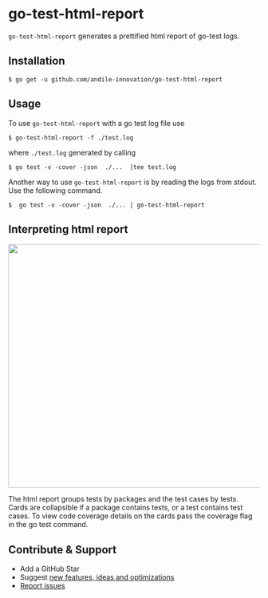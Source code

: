 # go-test-html-report
`go-test-html-report` generates a prettified html report of go-test logs.
## Installation 
```shell 
$ go get -u github.com/andile-innovation/go-test-html-report
```
## Usage
To use `go-test-html-report` with a go test log file use
 ```shell 
 $ go-test-html-report -f ./test.log
 ```
where `./test.log` generated by calling
 ```shell 
 $ go test -v -cover -json  ./...  |tee test.log 
 ```
Another way to use `go-test-html-report` is by reading the logs from stdout. Use the following command. 
 ```shell 
 $  go test -v -cover -json  ./... | go-test-html-report
 ```

## Interpreting html report
<p align="center">
  <img src="./report.png" width="629" height="489" title="hover text" alt="">
</p>

The html report groups tests by packages and the test cases by tests. Cards are collapsible if a package contains tests, or a test contains test cases. To view code coverage details on the cards pass the coverage flag in the go test command.
## Contribute & Support

- Add a GitHub Star
- Suggest [new features, ideas and optimizations](https://github.com/Thatooine/go-test-html-report/issues)
- [Report issues](https://github.com/Thatooine/go-test-html-report/issues)